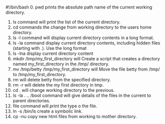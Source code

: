 #!/bin/bash
0. pwd prints the absolute path name of the current working directory.
1. ls command will print the list of the current directory.
2. cd commands the change from working directory to the users home directory.
3. ls -l command will display current directory contents in a long format.
4. ls -la command display current directory contents, including hidden files (starting with .). Use the long format
5. ls -lna display current directory content
6. mkdir /tmp/my_first_directory will Create a script that creates a directory named my_first_directory in the /tmp/ directory.
7. mv /tmp/betty /tmp/my_first_directory will Move the file betty from /tmp/ to /tmp/my_first_directory.
8. rm will delete betty from the specified directory.
9. rm -r will delete the my first directory in tmp.
10. cd . will change working directory to the previous.
11. ls -la . .. /boot command will give details of the files in the current to parent directories.
12. file command will print the type o the file.
13. ln -s /bin/ls create a symbolic link.
14. cp -nu copy new html files from working to mother directory.
